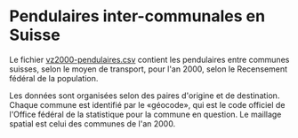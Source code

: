 # Pendulaires inter-communales en Suisse

Le fichier [vz2000-pendulaires.csv](vz2000-pendulaires.csv) contient les pendulaires entre communes suisses, selon le moyen de transport, pour l'an 2000, selon le Recensement fédéral de la population.

Les données sont organisées selon des paires d'origine et de destination. Chaque commune est identifié par le «géocode», qui est le code officiel de l'Office fédéral de la statistique pour la commune en question. Le maillage spatial est celui des communes de l'an 2000.

